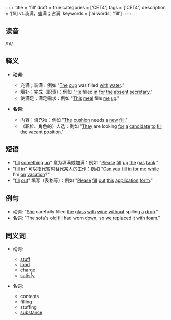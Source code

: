 +++
title = 'fill'
draft = true
categories = ['CET4']
tags = ['CET4']
description = '[fil] vt.装满，盛满；占满'
keywords = ['ai words', 'fill']
+++

## 读音
/fɪl/

## 释义
- **动词**:
  - 充满；装满：例如 "[The](/zh/post/the/) [cup](/zh/post/cup/) was filled [with](/zh/post/with/) [water](/zh/post/water/)."
  - 填补；完成（职责）：例如 "[He](/zh/post/he/) filled [in](/zh/post/in/) [for](/zh/post/for/) [the](/zh/post/the/) [absent](/zh/post/absent/) [secretary](/zh/post/secretary/)."
  - 使满足；满足需求：例如 "[This](/zh/post/this/) [meal](/zh/post/meal/) fills [me](/zh/post/me/) [up](/zh/post/up/)."

- **名词**:
  - 内容；填充物：例如 "[The](/zh/post/the/) [cushion](/zh/post/cushion/) needs [a](/zh/post/a/) [new](/zh/post/new/) [fill](/zh/post/fill/)."
  - （职位、角色的）人选：例如 "[They](/zh/post/they/) are looking [for](/zh/post/for/) [a](/zh/post/a/) [candidate](/zh/post/candidate/) [to](/zh/post/to/) [fill](/zh/post/fill/) [the](/zh/post/the/) [vacant](/zh/post/vacant/) [position](/zh/post/position/)."

## 短语
- "[fill](/zh/post/fill/) [something](/zh/post/something/) [up](/zh/post/up/)" 意为填满或加满：例如 "[Please](/zh/post/please/) [fill](/zh/post/fill/) [up](/zh/post/up/) [the](/zh/post/the/) [gas](/zh/post/gas/) [tank](/zh/post/tank/)."
- "[fill](/zh/post/fill/) [in](/zh/post/in/)" 可以指代暂时替代某人的工作：例如 "[Can](/zh/post/can/) [you](/zh/post/you/) [fill](/zh/post/fill/) [in](/zh/post/in/) [for](/zh/post/for/) [me](/zh/post/me/) [while](/zh/post/while/) I'm [on](/zh/post/on/) [vacation](/zh/post/vacation/)?"
- "[fill](/zh/post/fill/) [out](/zh/post/out/)" 填写（表格等）：例如 "[Please](/zh/post/please/) [fill](/zh/post/fill/) [out](/zh/post/out/) [this](/zh/post/this/) [application](/zh/post/application/) [form](/zh/post/form/)."

## 例句
- 动词: "[She](/zh/post/she/) carefully filled [the](/zh/post/the/) [glass](/zh/post/glass/) [with](/zh/post/with/) [wine](/zh/post/wine/) [without](/zh/post/without/) spilling [a](/zh/post/a/) [drop](/zh/post/drop/)."
- 名词: "[The](/zh/post/the/) sofa's [old](/zh/post/old/) [fill](/zh/post/fill/) had worn [down](/zh/post/down/), [so](/zh/post/so/) [we](/zh/post/we/) replaced [it](/zh/post/it/) [with](/zh/post/with/) foam."

## 同义词
- 动词:
  - [stuff](/zh/post/stuff/)
  - [load](/zh/post/load/)
  - [charge](/zh/post/charge/)
  - [satisfy](/zh/post/satisfy/)

- 名词:
  - contents
  - filling
  - stuffing
  - [substance](/zh/post/substance/)
